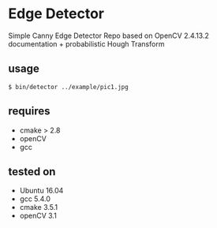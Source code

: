 <head>
    <script type="text/javascript"
            src="http://cdn.mathjax.org/mathjax/latest/MathJax.js?config=TeX-AMS-MML_HTMLorMML">
    </script>
</head>

# Edge Detector
Simple Canny Edge Detector Repo based on OpenCV 2.4.13.2 documentation + probabilistic Hough Transform

## usage
    $ bin/detector ../example/pic1.jpg

## requires
* cmake > 2.8
* openCV
* gcc

## tested on
* Ubuntu 16.04
* gcc 5.4.0
* cmake 3.5.1
* openCV 3.1

